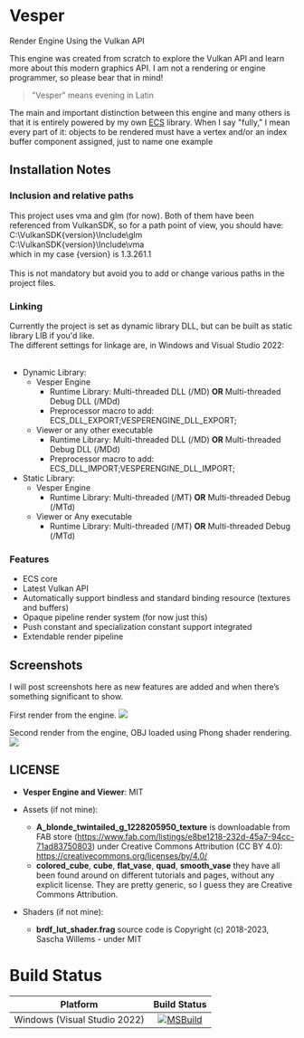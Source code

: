 # Vesper
Render Engine Using the Vulkan API

This engine was created from scratch to explore the Vulkan API and learn more about this modern graphics API. I am not a rendering or engine programmer, so please bear that in mind!

> "Vesper" means evening in Latin

The main and important distinction between this engine and many others is that it is entirely powered by my own [ECS](https://github.com/KabalMcBlade/ECS-API) library. 
When I say "fully," I mean every part of it: objects to be rendered must have a vertex and/or an index buffer component assigned, just to name one example


## Installation Notes

### Inclusion and relative paths

This project uses vma and glm (for now). Both of them have been referenced from VulkanSDK, so for a path point of view, you should have:<br />
C:\VulkanSDK\{version}\Include\glm<br />
C:\VulkanSDK\{version}\Include\vma<br />
which in my case {version} is 1.3.261.1<br />
<br />
This is not mandatory but avoid you to add or change various paths in the project files.

### Linking

Currently the project is set as dynamic library DLL, but can be built as static library LIB if you'd like.<br />
The different settings for linkage are, in Windows and Visual Studio 2022:<br />
<br />
- Dynamic Library:
  - Vesper Engine
    - Runtime Library: Multi-threaded DLL (/MD) **OR** Multi-threaded Debug DLL (/MDd) 
    - Preprocessor macro to add: ECS_DLL_EXPORT;VESPERENGINE_DLL_EXPORT;
  - Viewer or any other executable
    - Runtime Library: Multi-threaded DLL (/MD) **OR** Multi-threaded Debug DLL (/MDd) 
    - Preprocessor macro to add: ECS_DLL_IMPORT;VESPERENGINE_DLL_IMPORT;
- Static Library:
  - Vesper Engine
    - Runtime Library: Multi-threaded (/MT) **OR** Multi-threaded Debug (/MTd)
  - Viewer or Any executable
    - Runtime Library: Multi-threaded (/MT) **OR** Multi-threaded Debug (/MTd)

### Features

- ECS core
- Latest Vulkan API
- Automatically support bindless and standard binding resource (textures and buffers)
- Opaque pipeline render system (for now just this)
- Push constant and specialization constant support integrated
- Extendable render pipeline

## Screenshots

I will post screenshots here as new features are added and when there’s something significant to show.


First render from the engine.
<img src="./Screenshots/1.png">

Second render from the engine, OBJ loaded using Phong shader rendering.
<img src="./Screenshots/2.png">


## LICENSE

- **Vesper Engine and Viewer**: MIT

- Assets (if not mine):
	- **A_blonde_twintailed_g_1228205950_texture** is downloadable from FAB store (https://www.fab.com/listings/e8be1218-232d-45a7-94cc-71ad83750803) under Creative Commons Attribution (CC BY 4.0): https://creativecommons.org/licenses/by/4.0/
 	- **colored_cube**, **cube**, **flat_vase**, **quad**, **smooth_vase** they have all been found around on different tutorials and pages, without any explicit license. They are pretty generic, so I guess they are Creative Commons Attribution.

- Shaders (if not mine):
	- **brdf_lut_shader.frag** source code is Copyright (c) 2018-2023, Sascha Willems - under MIT

# Build Status

| Platform | Build Status |
|:--------:|:------------:|
| Windows (Visual Studio 2022) | [![MSBuild](https://github.com/KabalMcBlade/Vesper/actions/workflows/msbuild.yml/badge.svg)](https://github.com/KabalMcBlade/Vesper/actions/workflows/msbuild.yml) |


